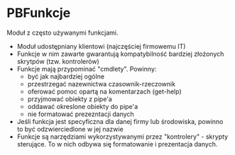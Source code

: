 # PBFunkcje
Moduł z często używanymi funkcjami.
* Moduł udostępniany klientowi (najczęściej firmowemu IT) 
* Funkcje w nim zawarte gwarantują kompatybilność bardziej złożonych skrytpów (tzw. kontrolerów)
* Funkcje mają przypominać "cmdlety". Powinny:
  - być jak najbardziej ogólne
  - przestrzegać nazewnictwa czasownik-rzeczownik
  - oferować pomoc opartą na komentarzach (get-help)
  - przyjmować obiekty z pipe'a
  - oddawać okreslone obiekty do pipe'a
  - nie formatować prezezntacji danych
* Jeśli funkcja jest specyficzna dla danej firmy lub środowiska, powinno to być odzwierciedlone w jej nazwie
* Funkcje są narzędziami wykorzystywanymi przez "kontrolery" - skrypty sterujące. To w nich odbywa się formatowanie i prezentacja danych.
